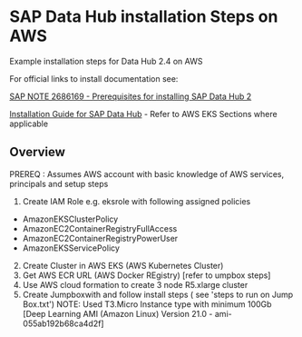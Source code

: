 # SAP Data Hub installation Steps on AWS
Example installation steps for Data Hub 2.4 on AWS

For official links to install documentation see:

[SAP NOTE 2686169 - Prerequisites for installing SAP Data Hub 2](https://launchpad.support.sap.com/#/notes/2686169)

[Installation Guide for SAP Data Hub](https://help.sap.com/viewer/e66c399612e84a83a8abe97c0eeb443a/2.4.latest/en-US/9f866d8ef9a94c30947f12e73eaf0dd9.html)  - Refer to AWS EKS Sections where applicable


Overview
---------
PREREQ : Assumes AWS account with basic knowledge of AWS services, principals and setup steps


1. Create IAM Role
    e.g. eksrole  with following assigned policies
*  AmazonEKSClusterPolicy
*  AmazonEC2ContainerRegistryFullAccess
*  AmazonEC2ContainerRegistryPowerUser
*  AmazonEKSServicePolicy

2. Create Cluster in AWS EKS (AWS Kubernetes Cluster)
3. Get AWS ECR URL   (AWS Docker REgistry) [refer to umpbox steps]
4. Use AWS cloud formation to create 3 node R5.xlarge  cluster 
5. Create Jumpboxwith and follow install steps ( see 'steps to run on Jump Box.txt')
    NOTE: Used T3.Micro Instance type with minimum 100Gb [Deep Learning AMI (Amazon Linux) Version 21.0 - ami-055ab192b68ca4d2f]

